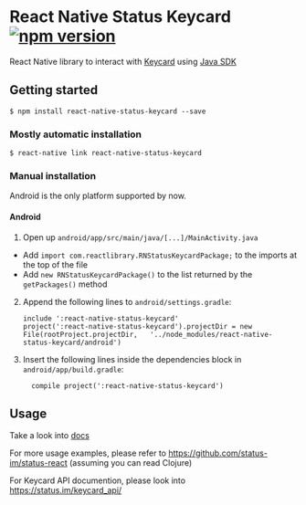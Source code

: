 
# React Native Status Keycard [![npm version](https://badge.fury.io/js/react-native-status-keycard.svg)](https://badge.fury.io/js/react-native-status-keycard)

React Native library to interact with [Keycard](https://keycard.status.im/) using [Java SDK](https://github.com/status-im/status-keycard-java)


## Getting started

`$ npm install react-native-status-keycard --save`

### Mostly automatic installation

`$ react-native link react-native-status-keycard`

### Manual installation

Android is the only platform supported by now.

#### Android

1. Open up `android/app/src/main/java/[...]/MainActivity.java`
  - Add `import com.reactlibrary.RNStatusKeycardPackage;` to the imports at the top of the file
  - Add `new RNStatusKeycardPackage()` to the list returned by the `getPackages()` method
2. Append the following lines to `android/settings.gradle`:
  	```
  	include ':react-native-status-keycard'
  	project(':react-native-status-keycard').projectDir = new File(rootProject.projectDir, 	'../node_modules/react-native-status-keycard/android')
  	```
3. Insert the following lines inside the dependencies block in `android/app/build.gradle`:
  	```
      compile project(':react-native-status-keycard')
  	```

## Usage

Take a look into [docs](./docs/usage.md)

For more usage examples, please refer to https://github.com/status-im/status-react (assuming you can read Clojure)

For Keycard API documention, please look into https://status.im/keycard_api/
  